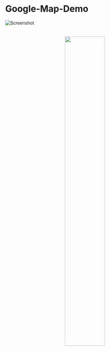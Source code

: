 # Google-Map-Demo

![Screenshot](https://raw.github.com/GolapHasan/Google-Map-Demo/master/screenshot_demo_map_1080.png)

<p align="center"><img width="50%" height="50%" vspace="20" src="https://raw.github.com/GolapHasan/Google-Map-Demo/master/screenshot_demo_map_1080.png"></p>
